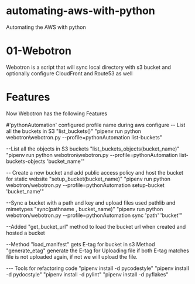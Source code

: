 # automating-aws-with-python
Automating the AWS with python

# 01-Webotron
 Webotron is a script that will sync local directory with s3 bucket and optionally configure CloudFront and Route53 as well

 # Features
 Now Webotron has the following Features


#'pythonAutomation' configured profile name during aws configure
 -- List all the buckets in S3 "list_buckets()"
         "pipenv run python webotron\webotron.py --profile=pythonAutomation list-buckets"

 --List all the objects in S3 buckets "list_buckets_objects(bucket_name)"
         "pipenv run python webotron\webotron.py --profile=pythonAutomation list-buckets-objects 'bucket_name'"

 -- Create a new bucket and add public access policy and host the bucket for static website "setup_bucket(bucket_name)"
         "pipenv run python webotron/webotron.py --profile=pythonAutomation setup-bucket 'bucket_name'"

 --Sync a bucket with a path and key and upload files used pathlib and mimetypes  "sync(pathname , bucket_name)"
         "pipenv run python webotron/webotron.py --profile=pythonAutomation sync 'path' 'bucket'"

 --Added "get_bucket_url" method to load the bucket url when created and hosted a bucket

 --Method "load_manifest" gets E-tag for bucket in s3
   Method "generate_etag" generate the E-tag for Uploading file
   if both E-tag matches file is not uploaded again, if not we will upload the file.


  --- Tools for refactoring code
          "pipenv install -d pycodestyle"
          "pipenv install -d pydocstyle"
          "pipenv install -d pylint"
          "pipenv install -d pyflakes"
